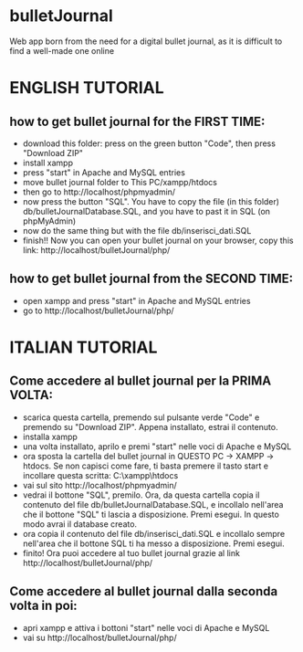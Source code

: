 # bulletJournal
Web app born from the need for a digital bullet journal, as it is difficult to find a well-made one online


# ENGLISH TUTORIAL
## how to get bullet journal for the FIRST TIME:
- download this folder: press on the green button "Code", then press "Download ZIP"
- install xampp
- press "start" in Apache and MySQL entries
- move bullet journal folder to This PC/xampp/htdocs
- then go to http://localhost/phpmyadmin/
- now press the button "SQL". You have to copy the file (in this folder) db/bulletJournalDatabase.SQL, and you have to past it in SQL (on phpMyAdmin)
- now do the same thing but with the file db/inserisci_dati.SQL
- finish!! Now you can open your bullet journal on your browser, copy this link: http://localhost/bulletJournal/php/

## how to get bullet journal from the SECOND TIME:
- open xampp and press "start" in Apache and MySQL entries
- go to http://localhost/bulletJournal/php/

# ITALIAN TUTORIAL

## Come accedere al bullet journal per la PRIMA VOLTA:
- scarica questa cartella, premendo sul pulsante verde "Code" e premendo su "Download ZIP". Appena installato, estrai il contenuto.
- installa xampp
- una volta installato, aprilo e premi "start" nelle voci di Apache e MySQL
- ora sposta la cartella del bullet journal in QUESTO PC -> XAMPP -> htdocs. Se non capisci come fare, ti basta premere il tasto
start e incollare questa scritta: C:\xampp\htdocs
- vai sul sito http://localhost/phpmyadmin/
- vedrai il bottone "SQL", premilo. Ora, da questa cartella copia il contenuto del file db/bulletJournalDatabase.SQL, e incollalo 
nell'area che il bottone "SQL" ti lascia a disposizione. Premi esegui. In questo modo avrai il database creato. 
- ora copia il contenuto del file db/inserisci_dati.SQL e incollalo sempre nell'area che il bottone SQL ti ha messo a disposizione. Premi esegui.
- finito! Ora puoi accedere al tuo bullet journal grazie al link http://localhost/bulletJournal/php/

## Come accedere al bullet journal dalla seconda volta in poi:
- apri xampp e attiva i bottoni "start" nelle voci di Apache e MySQL
- vai su http://localhost/bulletJournal/php/
